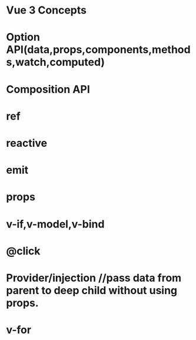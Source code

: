# Vue 3 Concepts 
# Option API(data,props,components,methods,watch,computed)
# Composition API
# ref
# reactive
# emit
# props
# v-if,v-model,v-bind
# @click
# Provider/injection //pass data from parent to deep child without using props.
# v-for
